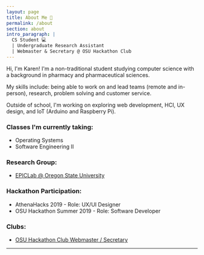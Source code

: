 ```yaml
---
layout: page
title: About Me 🌈
permalink: /about
section: about
intro_paragraph: |
  CS Student 💻
  | Undergraduate Research Assistant 
  | Webmaster & Secretary @ OSU Hackathon Club
---
```


Hi, I'm Karen! I'm a non-traditional student studying computer science with a background in pharmacy and pharmaceutical sciences.

My skills include: being able to work on and lead teams (remote and in-person), research, problem solving and customer service.

Outside of school, I'm working on exploring web development, HCI, UX design, and IoT (Arduino and Raspberry Pi).


### Classes I'm currently taking:
* Operating Systems
* Software Engineering II


### Research Group:
* [EPICLab @ Oregon State University](https://epiclab.github.io/)


### Hackathon Participation:
* AthenaHacks 2019 - Role: UX/UI Designer
* OSU Hackathon Summer 2019 - Role: Software Developer


### Clubs:
* [OSU Hackathon Club Webmaster / Secretary](https://osu-hackathon-club.netlify.app/)

---
